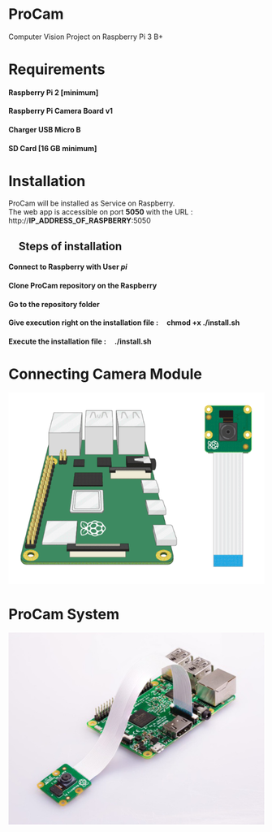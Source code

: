 # ProCam
Computer Vision Project on Raspberry Pi 3 B+ 

# Requirements
#### Raspberry Pi 2 [minimum]
#### Raspberry Pi Camera Board v1 
#### Charger USB Micro B  
#### SD Card [16 GB minimum]

# Installation
ProCam will be installed as Service on Raspberry. <br/>
The web app is accessible on port **5050** with the URL : &nbsp; &nbsp; http://**IP_ADDRESS_OF_RASPBERRY**:5050

## &nbsp; &nbsp; Steps of installation
#### Connect to Raspberry with User ***pi***
#### Clone ProCam repository on the Raspberry
#### Go to the repository folder
#### Give execution right on the installation file : &nbsp; &nbsp; **chmod +x ./install.sh**
#### Execute the installation file : &nbsp; &nbsp;  **./install.sh**

# Connecting Camera Module
![Alt Text](https://github.com/Fostinos/ProCam/blob/main/videos/vid_0.gif)

# ProCam System
![Alt Text](https://github.com/Fostinos/ProCam/blob/main/screenshots/shot_0_original.png)
